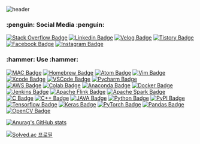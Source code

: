 ![header](https://capsule-render.vercel.app/api?type=waving&color=timeAuto&height=300&section=header&text=LinuxPenguin99&fontSize=60)

 <h3> :penguin: Social Media :penguin: </h3>

  [![Stack Overflow Badge](https://img.shields.io/badge/Stack_Overflow-0077b5?style=flat-square&logo=StackOverflow&logoColor=white&link=https://stackoverflow.com/users/17237814/linuxpenguin99)](https://stackoverflow.com/users/17237814/linuxpenguin99)
  [![Linkedin Badge](https://img.shields.io/badge/linkedin-0077b5?style=flat-square&logo=linkedin&logoColor=white&link=https://www.linkedin.com/in/%EC%83%81%EC%9D%BC-%EC%9C%A4-0938b1212/)](https://www.linkedin.com/in/%EC%83%81%EC%9D%BC-%EC%9C%A4-0938b1212/)
  [![Velog Badge](https://img.shields.io/badge/LinuxPenguin99's_Velog-11B48A?style=flat-square&logo=Vimeo&logoColor=white&link=https://velog.io/@linuxpenguin99)](https://velog.io/@linuxpenguin99)
	 [![Tistory Badge](https://img.shields.io/badge/Tistory-FF5722?style=flat-square&logo=blogger&logoColor=white&link=https://linuxpenguin.tistory.com//)](https://linuxpenguin.tistory.com/)	
  [![Facebook Badge](https://img.shields.io/badge/facebook-1877f2?style=flat-square&logo=facebook&logoColor=white&link=https://www.facebook.com/sangill.yun.9)](https://www.facebook.com/sangill.yun.9)
  [![Instagram Badge](https://img.shields.io/badge/Instagram-ff3399?style=flat-square&logo=Instagram&logoColor=white&link=https://www.instagram.com/dev_linuxpenguin99/)](https://www.instagram.com/dev_linuxpenguin99/)

<h3>:hammer: Use :hammer:</h3>

 [![MAC Badge](https://img.shields.io/badge/Mac_OS-000000?style=flat-square&logo=apple&logoColor=white&link=https://www.apple.com/kr/)](https://www.apple.com/kr/)
 [![Homebrew Badge](https://img.shields.io/badge/Homebrew-ffd40f?style=flat-square&logo=homebrew&logoColor=black&link=https://brew.sh/index_ko)](https://brew.sh/index_ko)
 [![Atom Badge](https://img.shields.io/badge/Atom-46c425?style=flat-square&logo=atom&logoColor=white&link=https://atom.io/)](https://atom.io/)
 [![Vim Badge](https://img.shields.io/badge/Vim-46c425?style=flat-square&logo=Vim&logoColor=white&link=https://www.vim.org/)](https://www.vim.org/)
 [![Xcode Badge](https://img.shields.io/badge/Xcode-147EFB?style=flat-square&logo=Xcode&logoColor=white&link=https://developer.apple.com/kr/)](https://developer.apple.com/kr/)
 [![VSCode Badge](https://img.shields.io/badge/VScode-007ACC?style=flat-square&logo=visualstudiocode&logoColor=white&link=https://code.visualstudio.com/)](https://code.visualstudio.com/)
 [![Pycharm Badge](https://img.shields.io/badge/Pycharm-31e801?style=flat-square&logo=pycharm&logoColor=white&link=https://www.jetbrains.com/pycharm/promo/?source=google&medium=cpc&campaign=14124132441&term=pycharm&gclid=CjwKCAjw9e6SBhB2EiwA5myr9s_BDJKtzjA3XK5Y8bbVujTlGuwxOmDsMzNGRV6zIwVPEpDn_U685BoC7YUQAvD_BwE)](https://www.jetbrains.com/pycharm/promo/?source=google&medium=cpc&campaign=14124132441&term=pycharm&gclid=CjwKCAjw9e6SBhB2EiwA5myr9s_BDJKtzjA3XK5Y8bbVujTlGuwxOmDsMzNGRV6zIwVPEpDn_U685BoC7YUQAvD_BwE)
	<br>
 [![AWS Badge](https://img.shields.io/badge/Amazon_AWS-fc9e1d?style=flat-square&logo=amazonaws&logoColor=white&link=https://aws.amazon.com/ko/)](https://aws.amazon.com/ko/)
 [![Colab Badge](https://img.shields.io/badge/Google_Colab-ffd40f?style=flat-square&logo=googlecolab&logoColor=black&link=https://colab.research.google.com/?hl=ko)](https://colab.research.google.com/?hl=ko)
 [![Anaconda Badge](https://img.shields.io/badge/Anaconda-31e801?style=flat-square&logo=anaconda&logoColor=white&link=https://www.anaconda.com/)](https://www.anaconda.com/)
 [![Docker Badge](https://img.shields.io/badge/Docker-429ffb?style=flat-square&logo=docker&logoColor=white&link=https://www.docker.com/)](https://www.docker.com/)
	[![Jenkins Badge](https://img.shields.io/badge/Jenkins-fb543f?style=flat-square&logo=jenkins&logoColor=white&link=https://www.jenkins.io/)](https://www.jenkins.io/)
	[![Apache Flink Badge](https://img.shields.io/badge/Apache_Flink-faf60d?style=flat-square&logo=apacheflink&logoColor=black&link=https://flink.apache.org/)](https://flink.apache.org/)
 [![Apache Spark Badge](https://img.shields.io/badge/Apache_Spark-faf60d?style=flat-square&logo=apachespark&logoColor=black&link=https://spark.apache.org/)](https://spark.apache.org/)
	<br>
 [![C Badge](https://img.shields.io/badge/C-3776AB?style=flat-square&logo=c&logoColor=white&link=https://github.com/LinuxPenguin99)](https://github.com/LinuxPenguin99)
 [![C++ Badge](https://img.shields.io/badge/C++-3776AB?style=flat-square&logo=C%2B%2B&logoColor=white&link=https://github.com/cplusplus)](https://github.com/cplusplus)
 [![JAVA Badge](https://img.shields.io/badge/JAVA-3776AB?style=flat-square&logo=java&logoColor=white&link=https://www.oracle.com/kr/java/)](https://www.oracle.com/kr/java/)
 [![Python Badge](https://img.shields.io/badge/Python-3776AB?style=flat-square&logo=python&logoColor=yellow&link=https://www.python.org/)](https://www.python.org/)
 [![PyPI Badge](https://img.shields.io/badge/PyPI-3776AB?style=flat-square&logo=PyPI&logoColor=yellow&link=https://pypi.org/)](https://pypi.org/)
 [![Tensorflow Badge](https://img.shields.io/badge/Tensorflow-faf9f9?style=flat-square&logo=tensorflow&logoColor=orange&link=https://www.tensorflow.org/)](https://www.tensorflow.org/)
 [![Keras Badge](https://img.shields.io/badge/Keras-faf9f9?style=flat-square&logo=keras&logoColor=red&link=https://keras.io/)](https://keras.io/)
 [![PyTorch Badge](https://img.shields.io/badge/PyTorch-faf9f9?style=flat-square&logo=PyTorch&logoColor=red&link=https://pytorch.org/)](https://pytorch.org/)
 [![Pandas Badge](https://img.shields.io/badge/Pandas-faf9f9?style=flat-square&logo=pandas&logoColor=purple&link=https://pandas.pydata.org/)](https://pandas.pydata.org/)
 [![OpenCV Badge](https://img.shields.io/badge/OpenCV-faf9f9?style=flat-square&logo=opencv&logoColor=orange&link=https://opencv.org/)](https://opencv.org/)


 [![Anurag's GitHub stats](https://github-readme-stats.vercel.app/api?username=LinuxPenguin99&show_icons=true&theme=cobalt2)](https://github.com/anuraghazra/github-readme-stats)
	
 [![Solved.ac 프로필](http://mazassumnida.wtf/api/v2/generate_badge?boj=linuxpenguin99)](https://solved.ac/linuxpenguin99)
